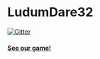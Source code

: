 # LudumDare32

[![Gitter](https://badges.gitter.im/Join%20Chat.svg)](https://gitter.im/bmceldowney/LudumDare32?utm_source=badge&utm_medium=badge&utm_campaign=pr-badge&utm_content=badge)


#### [See our game!](http://bmceldowney.github.io/LudumDare32/dist/)
